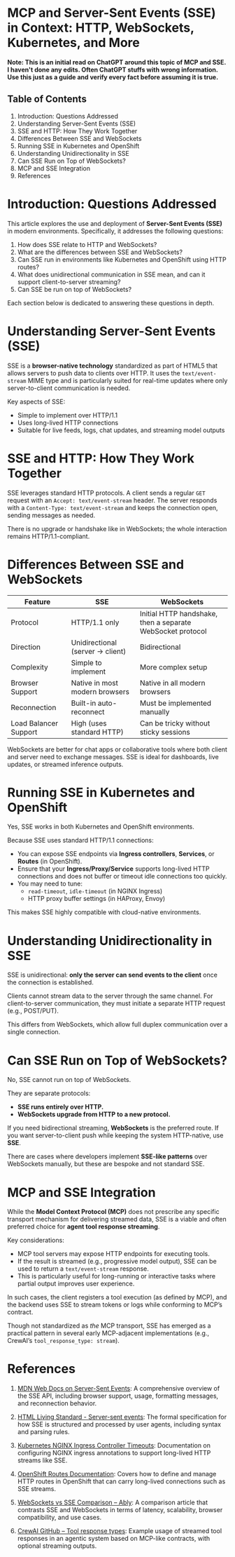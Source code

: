 <!-- ********************* -->
# MCP and Server-Sent Events (SSE) in Context: HTTP, WebSockets, Kubernetes, and More
<!-- ********************* -->

**Note: This is an initial read on ChatGPT around this topic of MCP and SSE. I haven't done any edits. Often ChatGPT stuffs with wrong information. Use this just as a guide and verify every fact before assuming it is true.**

## Table of Contents

1. Introduction: Questions Addressed
2. Understanding Server-Sent Events (SSE)
3. SSE and HTTP: How They Work Together
4. Differences Between SSE and WebSockets
5. Running SSE in Kubernetes and OpenShift
6. Understanding Unidirectionality in SSE
7. Can SSE Run on Top of WebSockets?
8. MCP and SSE Integration
9. References

<!-- ********************* -->
# Introduction: Questions Addressed
<!-- ********************* -->

This article explores the use and deployment of **Server-Sent Events (SSE)** in modern environments. Specifically, it addresses the following questions:

1. How does SSE relate to HTTP and WebSockets?
2. What are the differences between SSE and WebSockets?
3. Can SSE run in environments like Kubernetes and OpenShift using HTTP routes?
4. What does unidirectional communication in SSE mean, and can it support client-to-server streaming?
5. Can SSE be run on top of WebSockets?

Each section below is dedicated to answering these questions in depth.

<!-- ********************* -->
# Understanding Server-Sent Events (SSE)
<!-- ********************* -->

SSE is a **browser-native technology** standardized as part of HTML5 that allows servers to push data to clients over HTTP. It uses the `text/event-stream` MIME type and is particularly suited for real-time updates where only server-to-client communication is needed.

Key aspects of SSE:
- Simple to implement over HTTP/1.1
- Uses long-lived HTTP connections
- Suitable for live feeds, logs, chat updates, and streaming model outputs

<!-- ********************* -->
# SSE and HTTP: How They Work Together
<!-- ********************* -->

SSE leverages standard HTTP protocols. A client sends a regular `GET` request with an `Accept: text/event-stream` header. The server responds with a `Content-Type: text/event-stream` and keeps the connection open, sending messages as needed.

There is no upgrade or handshake like in WebSockets; the whole interaction remains HTTP/1.1-compliant.

<!-- ********************* -->
# Differences Between SSE and WebSockets
<!-- ********************* -->

| Feature               | SSE                            | WebSockets                      |
|----------------------|----------------------------------|----------------------------------|
| Protocol             | HTTP/1.1 only                    | Initial HTTP handshake, then a separate WebSocket protocol |
| Direction            | Unidirectional (server → client) | Bidirectional                   |
| Complexity           | Simple to implement              | More complex setup               |
| Browser Support      | Native in most modern browsers   | Native in all modern browsers    |
| Reconnection         | Built-in auto-reconnect          | Must be implemented manually     |
| Load Balancer Support| High (uses standard HTTP)        | Can be tricky without sticky sessions |

WebSockets are better for chat apps or collaborative tools where both client and server need to exchange messages. SSE is ideal for dashboards, live updates, or streamed inference outputs.

<!-- ********************* -->
# Running SSE in Kubernetes and OpenShift
<!-- ********************* -->

Yes, SSE works in both Kubernetes and OpenShift environments.

Because SSE uses standard HTTP/1.1 connections:
- You can expose SSE endpoints via **Ingress controllers**, **Services**, or **Routes** (in OpenShift).
- Ensure that your **Ingress/Proxy/Service** supports long-lived HTTP connections and does not buffer or timeout idle connections too quickly.
- You may need to tune:
  - `read-timeout`, `idle-timeout` (in NGINX Ingress)
  - HTTP proxy buffer settings (in HAProxy, Envoy)

This makes SSE highly compatible with cloud-native environments.

<!-- ********************* -->
# Understanding Unidirectionality in SSE
<!-- ********************* -->

SSE is unidirectional: **only the server can send events to the client** once the connection is established.

Clients cannot stream data to the server through the same channel. For client-to-server communication, they must initiate a separate HTTP request (e.g., POST/PUT).

This differs from WebSockets, which allow full duplex communication over a single connection.

<!-- ********************* -->
# Can SSE Run on Top of WebSockets?
<!-- ********************* -->

No, SSE cannot run on top of WebSockets.

They are separate protocols:
- **SSE runs entirely over HTTP.**
- **WebSockets upgrade from HTTP to a new protocol.**

If you need bidirectional streaming, **WebSockets** is the preferred route. If you want server-to-client push while keeping the system HTTP-native, use **SSE**.

There are cases where developers implement **SSE-like patterns** over WebSockets manually, but these are bespoke and not standard SSE.

<!-- ********************* -->
# MCP and SSE Integration
<!-- ********************* -->

While the **Model Context Protocol (MCP)** does not prescribe any specific transport mechanism for delivering streamed data, SSE is a viable and often preferred choice for **agent tool response streaming**.

Key considerations:
- MCP tool servers may expose HTTP endpoints for executing tools.
- If the result is streamed (e.g., progressive model output), SSE can be used to return a `text/event-stream` response.
- This is particularly useful for long-running or interactive tasks where partial output improves user experience.

In such cases, the client registers a tool execution (as defined by MCP), and the backend uses SSE to stream tokens or logs while conforming to MCP’s contract.

Though not standardized as *the* MCP transport, SSE has emerged as a practical pattern in several early MCP-adjacent implementations (e.g., CrewAI’s `tool_response_type: stream`).

<!-- ********************* -->
# References
<!-- ********************* -->

1. [MDN Web Docs on Server-Sent Events](https://developer.mozilla.org/en-US/docs/Web/API/Server-sent_events): A comprehensive overview of the SSE API, including browser support, usage, formatting messages, and reconnection behavior.

2. [HTML Living Standard - Server-sent events](https://html.spec.whatwg.org/multipage/server-sent-events.html): The formal specification for how SSE is structured and processed by user agents, including syntax and parsing rules.

3. [Kubernetes NGINX Ingress Controller Timeouts](https://kubernetes.github.io/ingress-nginx/user-guide/nginx-configuration/annotations/#proxy-read-timeout): Documentation on configuring NGINX ingress annotations to support long-lived HTTP streams like SSE.

4. [OpenShift Routes Documentation](https://docs.openshift.com/container-platform/latest/networking/routes/route-configuration.html): Covers how to define and manage HTTP routes in OpenShift that can carry long-lived connections such as SSE streams.

5. [WebSockets vs SSE Comparison – Ably](https://ably.com/topic/websockets-vs-sse): A comparison article that contrasts SSE and WebSockets in terms of latency, scalability, browser compatibility, and use cases.

6. [CrewAI GitHub – Tool response types](https://github.com/joaomdmoura/crewAI): Example usage of streamed tool responses in an agentic system based on MCP-like contracts, with optional streaming outputs.

